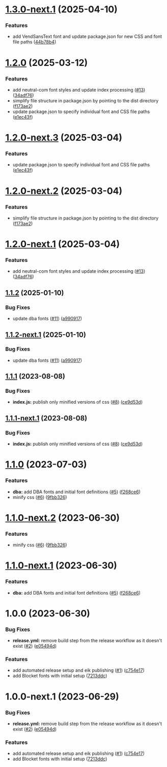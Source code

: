 # [1.3.0-next.1](https://github.com/warp-ds/fonts/compare/v1.2.0...v1.3.0-next.1) (2025-04-10)


### Features

* add VendSansText font and update package.json for new CSS and font file paths ([44b78b4](https://github.com/warp-ds/fonts/commit/44b78b41daa7003dbc31fa412b30a7faa873beb1))

# [1.2.0](https://github.com/warp-ds/fonts/compare/v1.1.2...v1.2.0) (2025-03-12)


### Features

* add neutral-com font styles and update index processing ([#13](https://github.com/warp-ds/fonts/issues/13)) ([34adf76](https://github.com/warp-ds/fonts/commit/34adf764fc247c858dedb6f64445ae1548ad42a8))
* simplify file structure in package.json by pointing to the dist directory ([f173ae2](https://github.com/warp-ds/fonts/commit/f173ae2f43a8d83f277ad3d3fb8c42b2a013de7c))
* update package.json to specify individual font and CSS file paths ([e1ec43f](https://github.com/warp-ds/fonts/commit/e1ec43f93a51837372889509e293c9636935df77))

# [1.2.0-next.3](https://github.com/warp-ds/fonts/compare/v1.2.0-next.2...v1.2.0-next.3) (2025-03-04)


### Features

* update package.json to specify individual font and CSS file paths ([e1ec43f](https://github.com/warp-ds/fonts/commit/e1ec43f93a51837372889509e293c9636935df77))

# [1.2.0-next.2](https://github.com/warp-ds/fonts/compare/v1.2.0-next.1...v1.2.0-next.2) (2025-03-04)


### Features

* simplify file structure in package.json by pointing to the dist directory ([f173ae2](https://github.com/warp-ds/fonts/commit/f173ae2f43a8d83f277ad3d3fb8c42b2a013de7c))

# [1.2.0-next.1](https://github.com/warp-ds/fonts/compare/v1.1.2...v1.2.0-next.1) (2025-03-04)


### Features

* add neutral-com font styles and update index processing ([#13](https://github.com/warp-ds/fonts/issues/13)) ([34adf76](https://github.com/warp-ds/fonts/commit/34adf764fc247c858dedb6f64445ae1548ad42a8))

## [1.1.2](https://github.com/warp-ds/fonts/compare/v1.1.1...v1.1.2) (2025-01-10)


### Bug Fixes

* update dba fonts ([#11](https://github.com/warp-ds/fonts/issues/11)) ([a990917](https://github.com/warp-ds/fonts/commit/a990917164d0a2c061e692a3a4ec41d4aa56544d))

## [1.1.2-next.1](https://github.com/warp-ds/fonts/compare/v1.1.1...v1.1.2-next.1) (2025-01-10)


### Bug Fixes

* update dba fonts ([#11](https://github.com/warp-ds/fonts/issues/11)) ([a990917](https://github.com/warp-ds/fonts/commit/a990917164d0a2c061e692a3a4ec41d4aa56544d))

## [1.1.1](https://github.com/warp-ds/fonts/compare/v1.1.0...v1.1.1) (2023-08-08)


### Bug Fixes

* **index.js:** publish only minified versions of css ([#8](https://github.com/warp-ds/fonts/issues/8)) ([ce9d53d](https://github.com/warp-ds/fonts/commit/ce9d53dd589dde395a16aaddf4e14f7317c78534))

## [1.1.1-next.1](https://github.com/warp-ds/fonts/compare/v1.1.0...v1.1.1-next.1) (2023-08-08)


### Bug Fixes

* **index.js:** publish only minified versions of css ([#8](https://github.com/warp-ds/fonts/issues/8)) ([ce9d53d](https://github.com/warp-ds/fonts/commit/ce9d53dd589dde395a16aaddf4e14f7317c78534))

# [1.1.0](https://github.com/warp-ds/fonts/compare/v1.0.0...v1.1.0) (2023-07-03)


### Features

* **dba:** add DBA fonts and initial font definitions ([#5](https://github.com/warp-ds/fonts/issues/5)) ([f268ce6](https://github.com/warp-ds/fonts/commit/f268ce61b50732565ba562e401bcdbe22307c8e4))
* minify css ([#6](https://github.com/warp-ds/fonts/issues/6)) ([9fbb326](https://github.com/warp-ds/fonts/commit/9fbb3262f93457445596ae02a4d5c6b4edf3c3cc))

# [1.1.0-next.2](https://github.com/warp-ds/fonts/compare/v1.1.0-next.1...v1.1.0-next.2) (2023-06-30)


### Features

* minify css ([#6](https://github.com/warp-ds/fonts/issues/6)) ([9fbb326](https://github.com/warp-ds/fonts/commit/9fbb3262f93457445596ae02a4d5c6b4edf3c3cc))

# [1.1.0-next.1](https://github.com/warp-ds/fonts/compare/v1.0.0...v1.1.0-next.1) (2023-06-30)


### Features

* **dba:** add DBA fonts and initial font definitions ([#5](https://github.com/warp-ds/fonts/issues/5)) ([f268ce6](https://github.com/warp-ds/fonts/commit/f268ce61b50732565ba562e401bcdbe22307c8e4))

# 1.0.0 (2023-06-30)


### Bug Fixes

* **release.yml:** remove build step from the release workflow as it doesn't exist ([#2](https://github.com/warp-ds/fonts/issues/2)) ([e05494d](https://github.com/warp-ds/fonts/commit/e05494d73d616e4ded70c4097964db0f1508905a))


### Features

* add automated release setup and eik publishing ([#1](https://github.com/warp-ds/fonts/issues/1)) ([c754e17](https://github.com/warp-ds/fonts/commit/c754e177c17707b5d7306a73febbe634190590f9))
* add Blocket fonts with initial setup ([7213ddc](https://github.com/warp-ds/fonts/commit/7213ddc49be6182e3ca2ebe4e0db399bf5e5b811))

# 1.0.0-next.1 (2023-06-29)


### Bug Fixes

* **release.yml:** remove build step from the release workflow as it doesn't exist ([#2](https://github.com/warp-ds/fonts/issues/2)) ([e05494d](https://github.com/warp-ds/fonts/commit/e05494d73d616e4ded70c4097964db0f1508905a))


### Features

* add automated release setup and eik publishing ([#1](https://github.com/warp-ds/fonts/issues/1)) ([c754e17](https://github.com/warp-ds/fonts/commit/c754e177c17707b5d7306a73febbe634190590f9))
* add Blocket fonts with initial setup ([7213ddc](https://github.com/warp-ds/fonts/commit/7213ddc49be6182e3ca2ebe4e0db399bf5e5b811))
